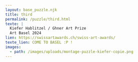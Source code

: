 ```yaml
---
layout: base_puzzle.njk
title: third
permalink: /puzzle/third.html
texte: |
  Kiefer Hablitzel / Ghner Art Prize
  Art Basel 2024
lien: https://swissartawards.ch/swiss-art-awards/
texte_lien: COME TO BASEL :P !
images:
  - path: /images/uploads/montage-puzzle-kiefer-copie.png
---
```

